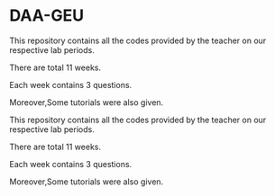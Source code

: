 # DAA-GEU
This repository contains all the codes provided by the teacher on our respective lab periods.

There are total 11 weeks.

Each week contains 3 questions.

Moreover,Some tutorials were also given.

This repository contains all the codes provided by the teacher on our respective lab periods.

There are total 11 weeks.

Each week contains 3 questions.

Moreover,Some tutorials were also given.

